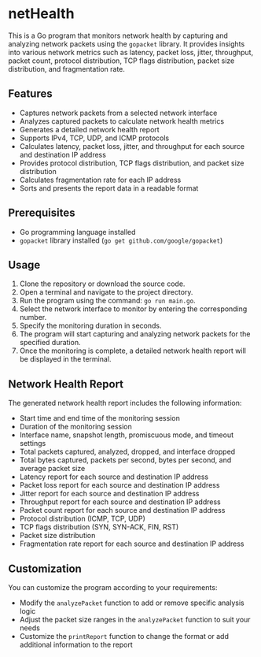 # netHealth

This is a Go program that monitors network health by capturing and analyzing network packets using the `gopacket` library. It provides insights into various network metrics such as latency, packet loss, jitter, throughput, packet count, protocol distribution, TCP flags distribution, packet size distribution, and fragmentation rate.

## Features

- Captures network packets from a selected network interface
- Analyzes captured packets to calculate network health metrics
- Generates a detailed network health report
- Supports IPv4, TCP, UDP, and ICMP protocols
- Calculates latency, packet loss, jitter, and throughput for each source and destination IP address
- Provides protocol distribution, TCP flags distribution, and packet size distribution
- Calculates fragmentation rate for each IP address
- Sorts and presents the report data in a readable format

## Prerequisites

- Go programming language installed
- `gopacket` library installed (`go get github.com/google/gopacket`)

## Usage

1. Clone the repository or download the source code.
2. Open a terminal and navigate to the project directory.
3. Run the program using the command: `go run main.go`.
4. Select the network interface to monitor by entering the corresponding number.
5. Specify the monitoring duration in seconds.
6. The program will start capturing and analyzing network packets for the specified duration.
7. Once the monitoring is complete, a detailed network health report will be displayed in the terminal.

## Network Health Report

The generated network health report includes the following information:

- Start time and end time of the monitoring session
- Duration of the monitoring session
- Interface name, snapshot length, promiscuous mode, and timeout settings
- Total packets captured, analyzed, dropped, and interface dropped
- Total bytes captured, packets per second, bytes per second, and average packet size
- Latency report for each source and destination IP address
- Packet loss report for each source and destination IP address
- Jitter report for each source and destination IP address
- Throughput report for each source and destination IP address
- Packet count report for each source and destination IP address
- Protocol distribution (ICMP, TCP, UDP)
- TCP flags distribution (SYN, SYN-ACK, FIN, RST)
- Packet size distribution
- Fragmentation rate report for each source and destination IP address

## Customization

You can customize the program according to your requirements:

- Modify the `analyzePacket` function to add or remove specific analysis logic
- Adjust the packet size ranges in the `analyzePacket` function to suit your needs
- Customize the `printReport` function to change the format or add additional information to the report
